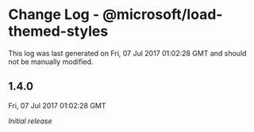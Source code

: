 # Change Log - @microsoft/load-themed-styles

This log was last generated on Fri, 07 Jul 2017 01:02:28 GMT and should not be manually modified.

## 1.4.0
Fri, 07 Jul 2017 01:02:28 GMT

*Initial release*

